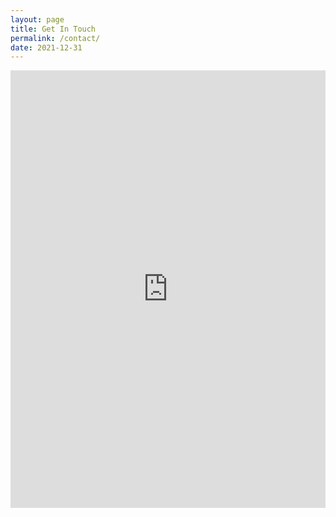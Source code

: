```yaml
---
layout: page
title: Get In Touch
permalink: /contact/
date: 2021-12-31
---
```


<iframe src="https://docs.google.com/forms/d/e/1FAIpQLSeb3iYbmXTqg5mbp84EsdzyIphcwbDl0YQCrpMDdQkWyjA2Jw/viewform?embedded=true" width="100%" height="700" frameborder="0" marginheight="0" marginwidth="0">Loading…</iframe>